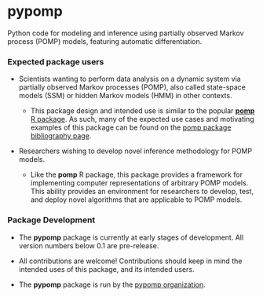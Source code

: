 # pypomp

Python code for modeling and inference using partially observed Markov process (POMP) models, featuring automatic differentiation.

### Expected package users

* Scientists wanting to perform data analysis on a dynamic system via partially observed Markov processes (POMP), also  called state-space models (SSM) or hidden Markov models (HMM) in other contexts.

  * This package design and intended use is similar to the popular [**pomp** R package](https://kingaa.github.io/pomp/). As such, many of the expected use cases and motivating examples of this package can be found on the [pomp package bibliography page](https://kingaa.github.io/pomp/biblio.html).
  
* Researchers wishing to develop novel inference methodology for POMP models.

  * Like the **pomp** R package, this package provides a framework for implementing computer representations of arbitrary POMP models. This ability provides an environment for researchers to develop, test, and deploy novel algorithms that are applicable to POMP models. 

### Package Development 

* The **pypomp** package is currently at early stages of development. All version numbers below 0.1 are pre-release.

* All contributions are welcome! Contributions should keep in mind the intended uses of this package, and its intended users.

* The **pypomp** package is run by the [pypomp organization](https://github.com/pypomp).

